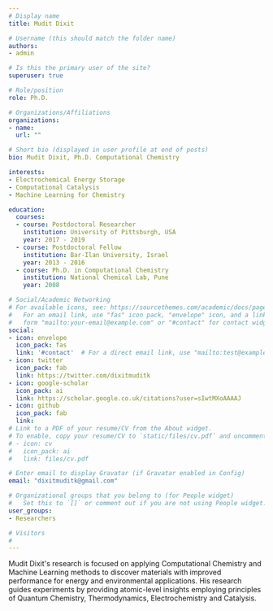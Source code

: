 ```yaml
---
# Display name
title: Mudit Dixit

# Username (this should match the folder name)
authors:
- admin

# Is this the primary user of the site?
superuser: true

# Role/position
role: Ph.D.

# Organizations/Affiliations
organizations:
- name: 
  url: ""

# Short bio (displayed in user profile at end of posts)
bio: Mudit Dixit, Ph.D. Computational Chemistry

interests:
- Electrochemical Energy Storage
- Computational Catalysis
- Machine Learning for Chemistry

education:
  courses:
  - course: Postdoctoral Researcher
    institution: University of Pittsburgh, USA
    year: 2017 - 2019
  - course: Postdoctoral Fellow
    institution: Bar-Ilan University, Israel 
    year: 2013 - 2016
  - course: Ph.D. in Computational Chemistry
    institution: National Chemical Lab, Pune
    year: 2008

# Social/Academic Networking
# For available icons, see: https://sourcethemes.com/academic/docs/page-builder/#icons
#   For an email link, use "fas" icon pack, "envelope" icon, and a link in the
#   form "mailto:your-email@example.com" or "#contact" for contact widget.
social:
- icon: envelope
  icon_pack: fas
  link: '#contact'  # For a direct email link, use "mailto:test@example.org".
- icon: twitter
  icon_pack: fab
  link: https://twitter.com/dixitmuditk
- icon: google-scholar
  icon_pack: ai
  link: https://scholar.google.co.uk/citations?user=sIwtMXoAAAAJ
- icon: github
  icon_pack: fab
  link: 
# Link to a PDF of your resume/CV from the About widget.
# To enable, copy your resume/CV to `static/files/cv.pdf` and uncomment the lines below.
# - icon: cv
#   icon_pack: ai
#   link: files/cv.pdf

# Enter email to display Gravatar (if Gravatar enabled in Config)
email: "dixitmuditk@gmail.com"

# Organizational groups that you belong to (for People widget)
#   Set this to `[]` or comment out if you are not using People widget.
user_groups:
- Researchers

# Visitors
#
---
```


Mudit Dixit's research is focused on applying Computational Chemistry and Machine Learning methods to discover materials with improved performance for energy and 
environmental applications. His research guides experiments by providing atomic-level insights employing principles of Quantum Chemistry, Thermodynamics, Electrochemistry
and Catalysis.
